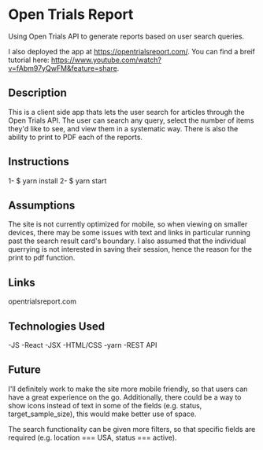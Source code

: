 # Open Trials Report
Using Open Trials API to generate reports based on user search queries.

I also deployed the app at https://opentrialsreport.com/. You can find a breif tutorial here: https://www.youtube.com/watch?v=fAbm97yQwFM&feature=share.

## Description
This is a client side app thats lets the user search for articles through the Open Trials API. The user can search any query, select the number of items they'd like to see, and view them in a systematic way. There is also the ability to print to PDF each of the reports.

## Instructions
1- $ yarn install
2- $ yarn start

## Assumptions
The site is not currently optimized for mobile, so when viewing on smaller devices, there may be some issues with text and links in particular running past the search result card's boundary. I also assumed that the individual querrying is not interested in saving their session, hence the reason for the print to pdf function. 

## Links
opentrialsreport.com

## Technologies Used
-JS
-React
-JSX
-HTML/CSS
-yarn
-REST API

## Future
I'll definitely work to make the site more mobile friendly, so that users can have a great experience on the go. Additionally, there could be a way to show icons instead of text in some of the fields (e.g. status, target_sample_size), this would make better use of space.

The search functionality can be given more filters, so that specific fields are required (e.g. location === USA, status === active).  